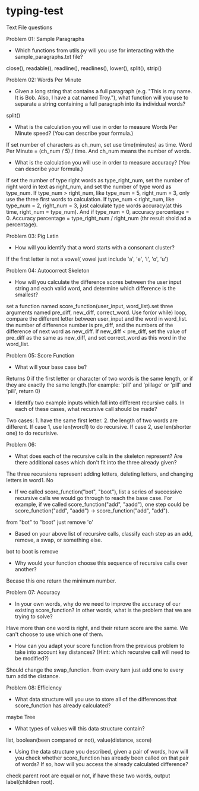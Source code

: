 # typing-test
Text File questions



Problem 01: Sample Paragraphs



- Which functions from utils.py will you use for interacting with the sample_paragraphs.txt file?


close(), readable(), readline(), readlines(), lower(), split(), strip()


Problem 02: Words Per Minute



- Given a long string that contains a full paragraph (e.g. "This is my name. It is Bob. Also, I have a cat named Troy."), what function will you use to separate a string containing a full paragraph into its individual words?


split()


- What is the calculation you will use in order to measure Words Per Minute speed? (You can describe your formula.)

If set number of characters as ch_num, set use time(minutes) as time. Word Per Minute = (ch_num / 5) / time. And ch_num means the number of words.



- What is the calculation you will use in order to measure accuracy? (You can describe your formula.)

If set the number of type right words as type_right_num, set the number of right word in text as right_num, and set the number of type word as type_num. If type_num > right_num, like type_num = 5, right_num = 3, only use the three first words to calculation. If type_num < right_num, like type_num = 2, right_num = 3, just calculate type words accuracy(at this time, right_num = type_num). And if type_num = 0, accuracy percentage = 0. Accuracy percentage = type_right_num / right_num (thr result shold ad a percentage). 



Problem 03: Pig Latin



- How will you identify that a word starts with a consonant cluster? 

If the first letter is not a vowel( vowel just include 'a', 'e', 'i', 'o', 'u')



Problem 04: Autocorrect Skeleton



- How will you calculate the difference scores between the user input string and each valid word, and determine which difference is the smallest?

set a function named score_function(user_input, word_list).set three arguments named pre_diff, new_diff, correct_word. Use for(or while) loop, compare the different letter between user_input and the word in word_list. the number of difference number is pre_diff, and the numbers of the difference of next word as new_diff. If new_diff < pre_diff, set the value of pre_diff as the same as new_diff, and set correct_word as this word in the word_list.




Problem 05: Score Function 



- What will your base case be?

Returns 0 if the first letter or character of two words is the same length, or if they are exactly the same length.(for example: 'pill' and 'pillage' or 'pill' and 'pill', return 0)


- Identify two example inputs which fall into different recursive calls. In each of these cases, what recursive call should be made?


Two cases: 1. have the same first letter. 2. the length of two words are different.
If case 1, use len(word1) to do recursive.
If case 2, use len(shorter one) to do recurisive.



Problem 06: 



- What does each of the recursive calls in the skeleton represent? Are there additional cases which don't fit into the three already given?

The three recursions represent adding letters, deleting letters, and changing letters in word1. 
No


- If we called score_function("bot", "boot"), list a series of successive recursive calls we would go through to reach the base case. For example, if we called score_function("add", "aadd"), one step could be score_function("add", "aadd") -> score_function("add", "add").

from "bot" to "boot" just remove 'o'



- Based on your above list of recursive calls, classify each step as an add, remove, a swap, or something else.


bot to boot is remove


- Why would your function choose this sequence of recursive calls over another?

Becase this one return the minimum number.

Problem 07: Accuracy



- In your own words, why do we need to improve the accuracy of our existing score_function? In other words, what is the problem that we are trying to solve?


Have more than one word is right, and their return score are the same. We can't choose to use which one of them. 


- How can you adapt your score function from the previous problem to take into account key distances?
 (Hint: which recursive call will need to be modified?)


Should change the swap_function. from every turn  just add one to every turn add the distance.


Problem 08: Efficiency



- What data structure will you use to store all of the differences that score_function has already calculated?


maybe Tree


- What types of values will this data structure contain?

list, boolean(been compared or not), value(distance, score)



- Using the data structure you described, given a pair of words, how will you check whether score_function has already been called on that pair of words? If so, how will you access the already calculated difference?

check parent root are equal or not, if have these two words, output label(children root).
